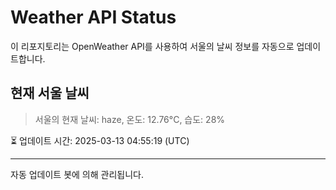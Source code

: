
# Weather API Status

이 리포지토리는 OpenWeather API를 사용하여 서울의 날씨 정보를 자동으로 업데이트합니다.

## 현재 서울 날씨
> 서울의 현재 날씨: haze, 온도: 12.76°C, 습도: 28%

⏳ 업데이트 시간: 2025-03-13 04:55:19 (UTC)

---
자동 업데이트 봇에 의해 관리됩니다.
